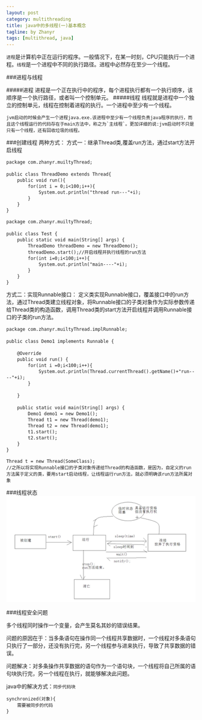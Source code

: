 ```yaml
---
layout: post
category: multithreading
title: java中的多线程(一)基本概念
tagline: by Zhanyr
tags: [multithread, java]
---
```

`进程`是计算机中正在运行的程序。一般情况下，在某一时刻，CPU只能执行一个进程。`线程`是一个进程中不同的执行路径。进程中必然存在至少一个线程。

<!--more-->

###进程与线程

#####进程
进程是一个正在执行中的程序，每个进程执行都有一个执行顺序，该顺序是一个执行路径，或者叫一个控制单元。
#####线程
线程就是进程中一个独立的控制单元，线程在控制着进程的执行。一个进程中至少有一个线程。

	jvm启动的时候会产生一个进程java.exe.该进程中至少有一个线程负责java程序的执行，而且这个线程运行的代码存在于main方法中，称之为`主线程`。更加详细的说:jvm启动时不只是只有一个线程，还有回收垃圾的线程。

###创建线程
两种方式：
方式一：继承Thread类,覆盖run方法，通过start方法开启线程

```
package com.zhanyr.muiltyThread;

public class ThreadDemo extends Thread{
	public void run(){
		for(int i = 0;i<100;i++){
			System.out.println("thread run---"+i);
		}
	}
}
```

```
package com.zhanyr.muiltyThread;

public class Test {
	public static void main(String[] args) {
		ThreadDemo threadDemo = new ThreadDemo();
		threadDemo.start();//开启线程并执行线程的run方法
		for(int i=0;i<100;i++){
			System.out.println("main----"+i);
		}
	}
}
```

方式二：实现Runnable接口：
定义类实现Runnable接口，覆盖接口中的run方法，通过Thread类建立线程对象，将Runnable接口的子类对象作为实际参数传递给Thread类的构造函数，调用Thread类的start方法开启线程并调用Runnable接口的子类的run方法。

```
package com.zhanyr.muiltyThread.implRunnable;

public class Demo1 implements Runnable {

	@Override
	public void run() {
		for(int i =0;i<100;i++){
			System.out.println(Thread.currentThread().getName()+"run----"+i);
		}

	}
	
	public static void main(String[] args) {
		Demo1 demo1 = new Demo1();
		Thread t1 = new Thread(demo1);
		Thread t2 = new Thread(demo1);
		t1.start();
		t2.start();
	}
}

```


```
Thread t = new Thread(SomeClass);
//之所以将实现Runnable接口的子类对象传递给Thread的构造函数，是因为，自定义的run方法属于定义的类，要用start启动线程，让线程运行run方法，就必须明确该run方法所属对象
```



###线程状态
![线程状态图](https://github.com/zhanyr/zhanyr.github.io/raw/master/_images/threadStatus.png)

###线程安全问题

多个线程同时操作一个变量，会产生莫名其妙的错误结果。

问题的原因在于：当多条语句在操作同一个线程共享数据时，一个线程对多条语句只执行了一部分，还没有执行完，另一个线程参与进来执行，导致了共享数据的错误。

问题解决：对多条操作共享数据的语句作为一个语句块，一个线程将自己所属的语句块执行完，另一个线程在执行，就能够解决此问题。

java中的解决方式：`同步代码块`

```
synchronized(对象){
	需要被同步的代码
}
```
